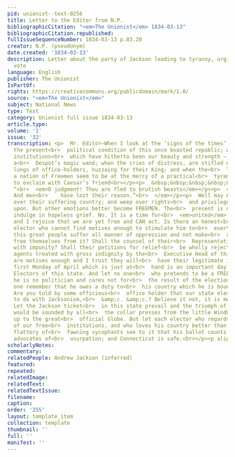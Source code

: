 ```yaml
---
pid: unionist--text-0256
title: Letter to the Editor from N.P.
bibliographicCitation: "<em>The Unionist</em> 1834-03-13"
bibliographicCitation.republished: 
fullIssueSequenceNumber: 1834-03-13 p.03.20
creator: N.P. (pseudonym)
date.created: '1834-03-13'
description: Letter about the party of Jackson leading to tyranny, urging people to
  vote
language: English
publisher: The Unionist
IsPartOf: 
rights: https://creativecommons.org/publicdomain/mark/1.0/
source: "<em>The Unionist</em>"
subject: National News
type: Text
category: Unionist full issue 1834-03-13
article.type: 
volume: '1'
issue: '32'
transcription: <p>  Mr. Editor—When I look at the ‘signs of the times’ and realize
  the present<br>  political condition of this once boasted republic; when I behold
  institutions<br>  which have hitherto been our beauty and strength — withering beneath
  a<br>  Despot’s magic wand; when the cries of distress, are stifled only by the<br>  stentorian
  lungs of office-holders, huzzaing for their King; and when the<br>  liberties of
  a nation of Freemen seem to be at the mercy of a practical<br>  tyrant, I am led
  to exclaim with Caesar’s friend<br></p><p>  &nbsp;&nbsp;&nbsp;&nbsp;&nbsp;&nbsp;&nbsp;&nbsp;&nbsp;&nbsp;&nbsp;
  “<br>  <em>O judgment! Thou are fled to brutish beasts</em></p><p>  <em>    &nbsp;&nbsp;&nbsp;&nbsp;&nbsp;&nbsp;&nbsp;&nbsp;&nbsp;&nbsp;&nbsp;
  And men<br>    have lost their reason.”<br>  </em></p><p>  Well may Americans mourn
  over their suffering country; and weep over rights<br>  and privileges trampled
  upon. But other emotions better become FREEMEN. The<br>  present is not a time to
  indulge in hopeless grief. No. It is a time for<br>  <em>united</em>  and<br>  <em>vigorous</em>  action
  and I rejoice that we are yet free and CAN act. Is there an honest<br>  independent
  elector who cannot find motives enough to stimulate him to<br>  exertion? Shall
  this great people suffer all manner of oppression and not make<br>  an effort to
  free themselves from it? Shall the counsel of their<br>  Representatives be disregarded
  with impunity? Shall their petitions for relief<br>  be wholly rejected and their
  agents treated with gross indignity by the<br>  Executive Head of this nation?—There
  are motives enough and I trust they will<br>  have their legitimate influence. The
  first Monday of April which is just at<br>  hand is an important day to the Free
  Electors of this state. And let no one<br>  who pretends to be a FREEMAN say, that
  he is no politician and cares not for<br>  the result of the election. But let each
  one remember that he owes a duty to<br>  his country which he is bound to perform.
  Are you told by some officious<br>  office holder that our state election has nothing
  to do with Jacksonism,<br>  &amp;c. &amp;c.? Believe it not, it is mere deception.
  Let the Jackson ticket<br>  in this state prevail and the triumph of “the party”
  would be sounded by all<br>  the collar presses from the little Windham C. Advertiser
  up to the great<br>  official Globe. But let each elector who regards the well being
  of our free<br>  institutions, and who loves his country better than he does the
  flattery of<br>  fawning sycophants see to it that his ballot counts against the
  advocates of<br>  usurpation; and Connecticut is safe.<br></p><p align="right"><strong>N.P.</strong></p>
scholarlyNotes: 
commentary: 
relatedPeople: Andrew Jackson (inferred)
featured: 
repeated: 
relatedImage: 
relatedText: 
relatedTextIssue: 
filename: 
caption: 
order: '255'
layout: template_item
collection: template
thumbnail: ''
full: ''
manifest: ''
---
```

